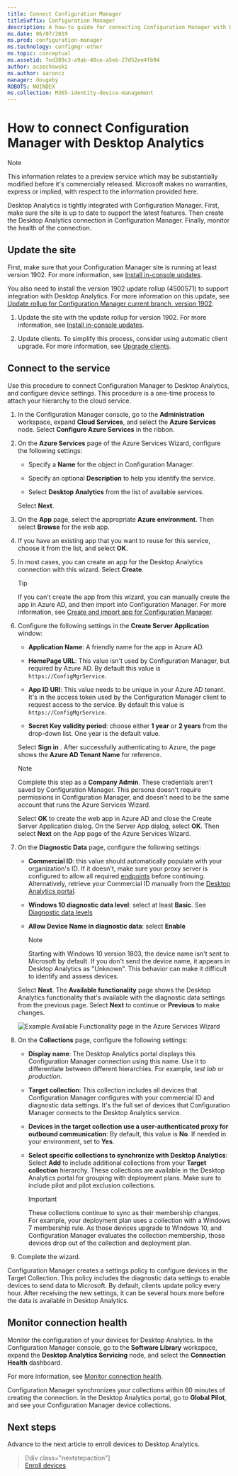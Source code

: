 ```yaml
---
title: Connect Configuration Manager
titleSuffix: Configuration Manager
description: A how-to guide for connecting Configuration Manager with Desktop Analytics.
ms.date: 06/07/2019
ms.prod: configuration-manager
ms.technology: configmgr-other
ms.topic: conceptual
ms.assetid: 7ed389c3-a9ab-48ce-a5eb-27d52ee4fb94
author: aczechowski
ms.author: aaroncz
manager: dougeby
ROBOTS: NOINDEX
ms.collection: M365-identity-device-management
---
```


# How to connect Configuration Manager with Desktop Analytics

> [!Note]  
> This information relates to a preview service which may be substantially modified before it's commercially released. Microsoft makes no warranties, express or implied, with respect to the information provided here.  

Desktop Analytics is tightly integrated with Configuration Manager. First, make sure the site is up to date to support the latest features. Then create the Desktop Analytics connection in Configuration Manager. Finally, monitor the health of the connection.


## <a name="bkmk_hotfix"></a> Update the site

First, make sure that your Configuration Manager site is running at least version 1902. For more information, see [Install in-console updates](/sccm/core/servers/manage/install-in-console-updates).

You also need to install the version 1902 update rollup (4500571) to support integration with Desktop Analytics. For more information on this update, see [Update rollup for Configuration Manager current branch, version 1902](https://support.microsoft.com/help/4500571).

1. Update the site with the update rollup for version 1902. For more information, see [Install in-console updates](/sccm/core/servers/manage/install-in-console-updates).  

2. Update clients. To simplify this process, consider using automatic client upgrade. For more information, see [Upgrade clients](/sccm/core/clients/manage/upgrade/upgrade-clients#automatic-client-upgrade).  



## <a name="bkmk_connect"></a> Connect to the service

Use this procedure to connect Configuration Manager to Desktop Analytics, and configure device settings. This procedure is a one-time process to attach your hierarchy to the cloud service.  

1. In the Configuration Manager console, go to the **Administration** workspace, expand **Cloud Services**, and select the **Azure Services** node. Select **Configure Azure Services** in the ribbon.  

2. On the **Azure Services** page of the Azure Services Wizard, configure the following settings:  

    - Specify a **Name** for the object in Configuration Manager.  

    - Specify an optional **Description** to help you identify the service.  

    - Select **Desktop Analytics** from the list of available services.  
  
   Select **Next**.  

3. On the **App** page, select the appropriate **Azure environment**. Then select **Browse** for the web app.  

4. If you have an existing app that you want to reuse for this service, choose it from the list, and select **OK**.  

5. In most cases, you can create an app for the Desktop Analytics connection with this wizard. Select **Create**.<!-- 3572123 -->  

    > [!Tip]  
    > If you can't create the app from this wizard, you can manually create the app in Azure AD, and then import into Configuration Manager. For more information, see [Create and import app for Configuration Manager](/sccm/desktop-analytics/troubleshooting#create-and-import-app-for-configuration-manager).  

6. Configure the following settings in the **Create Server Application** window:  

    - **Application Name**: A friendly name for the app in Azure AD.

    - **HomePage URL**: This value isn't used by Configuration Manager, but required by Azure AD. By default this value is `https://ConfigMgrService`.  

    - **App ID URI**: This value needs to be unique in your Azure AD tenant. It's in the access token used by the Configuration Manager client to request access to the service. By default this value is `https://ConfigMgrService`.  

    - **Secret Key validity period**: choose either **1 year** or **2 years** from the drop-down list. One year is the default value.  

    Select **Sign in** . After successfully authenticating to Azure, the page shows the **Azure AD Tenant Name** for reference.
        
    > [!Note]  
    > Complete this step as a **Company Admin**. These credentials aren't saved by Configuration Manager. This persona doesn't require permissions in Configuration Manager, and doesn't need to be the same account that runs the Azure Services Wizard.  

    Select **OK** to create the web app in Azure AD and close the Create Server Application dialog. On the Server App dialog, select **OK**. Then select **Next** on the App page of the Azure Services Wizard.  

7. On the **Diagnostic Data** page, configure the following settings:  

    - **Commercial ID**: this value should automatically populate with your organization's ID. If it doesn't, make sure your proxy server is configured to allow all required [endpoints](/sccm/desktop-analytics/enable-data-sharing#endpoints) before continuing. Alternatively, retrieve your Commercial ID manually from the [Desktop Analytics portal](/sccm/desktop-analytics/troubleshooting#bkmk_ViewCommercialID).  

    - **Windows 10 diagnostic data level**: select at least **Basic**. See [Diagnostic data levels](/sccm/desktop-analytics/enable-data-sharing#diagnostic-data-levels)
  
    - **Allow Device Name in diagnostic data**: select **Enable**  

        > [!Note]  
        > Starting with Windows 10 version 1803, the device name isn't sent to Microsoft by default. If you don't send the device name, it appears in Desktop Analytics as "Unknown". This behavior can make it difficult to identify and assess devices.  

   Select **Next**. The **Available functionality** page shows the Desktop Analytics functionality that's available with the diagnostic data settings from the previous page. Select **Next** to continue or **Previous** to make changes.  

    ![Example Available Functionality page in the Azure Services Wizard](media/available-functionality.png)

8. On the **Collections** page, configure the following settings:  

    - **Display name**: The Desktop Analytics portal displays this Configuration Manager connection using this name. Use it to differentiate between different hierarchies. For example, *test lab* or *production*.  

    - **Target collection**: This collection includes all devices that Configuration Manager configures with your commercial ID and diagnostic data settings. It's the full set of devices that Configuration Manager connects to the Desktop Analytics service.  

    - **Devices in the target collection use a user-authenticated proxy for outbound communication**: By default, this value is **No**. If needed in your environment, set to **Yes**.  

    - **Select specific collections to synchronize with Desktop Analytics**: Select **Add** to include additional collections from your **Target collection** hierarchy. These collections are available in the Desktop Analytics portal for grouping with deployment plans. Make sure to include pilot and pilot exclusion collections.  <!-- 4097528 -->  

        > [!Important]  
        > These collections continue to sync as their membership changes. For example, your deployment plan uses a collection with a Windows 7 membership rule. As those devices upgrade to Windows 10, and Configuration Manager evaluates the collection membership, those devices drop out of the collection and deployment plan.  


9. Complete the wizard.  

Configuration Manager creates a settings policy to configure devices in the Target Collection. This policy includes the diagnostic data settings to enable devices to send data to Microsoft. By default, clients update policy every hour. After receiving the new settings, it can be several hours more before the data is available in Desktop Analytics.



## <a name="bkmk_monitor"></a> Monitor connection health

Monitor the configuration of your devices for Desktop Analytics. In the Configuration Manager console, go to the **Software Library** workspace, expand the **Desktop Analytics Servicing** node, and select the **Connection Health** dashboard.  

For more information, see [Monitor connection health](/sccm/desktop-analytics/troubleshooting#monitor-connection-health).

Configuration Manager synchronizes your collections within 60 minutes of creating the connection. In the Desktop Analytics portal, go to  **Global Pilot**, and see your Configuration Manager device collections.



## Next steps

Advance to the next article to enroll devices to Desktop Analytics.
> [!div class="nextstepaction"]  
> [Enroll devices](/sccm/desktop-analytics/enroll-devices)  
